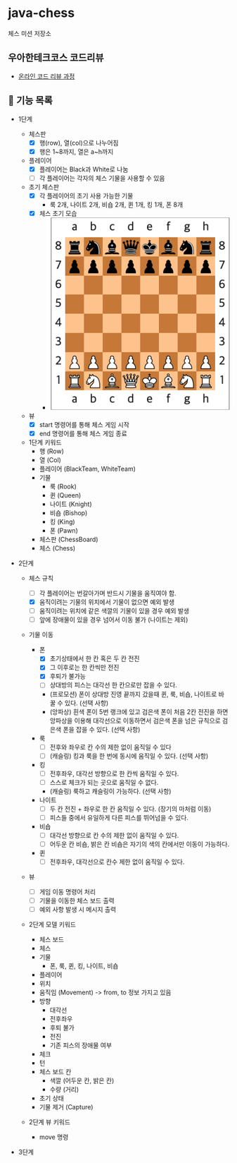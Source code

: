 # java-chess

체스 미션 저장소

## 우아한테크코스 코드리뷰

- [온라인 코드 리뷰 과정](https://github.com/woowacourse/woowacourse-docs/blob/master/maincourse/README.md)

## 🚀 기능 목록

- 1단계
  - 체스판
    - [x] 행(row), 열(col)으로 나누어짐
    - [x] 행은 1~8까지, 열은 a~h까지
  - 플레이어
    - [x] 플레이어는 Black과 White로 나눔
    - [ ] 각 플레이어는 각자의 체스 기물을 사용할 수 있음
  - 초기 체스판
    - [x] 각 플레이어의 초기 사용 가능한 기물 
      - 룩 2개, 나이트 2개, 비숍 2개, 퀸 1개, 킹 1개, 폰 8개
    - [x] 체스 초기 모습
      - ![체스 초기 모습](./img/init_chess_board.png)
    
  - 뷰
    - [x] start 명령어를 통해 체스 게임 시작
    - [x] end 명령어를 통해 체스 게임 종료

  - 1단계 키워드
    - 행 (Row) 
    - 열 (Col)
    - 플레이어 (BlackTeam, WhiteTeam)
    - 기물
      - 룩 (Rook)
      - 퀸 (Queen)
      - 나이트 (Knight)
      - 비숍 (Bishop)
      - 킹 (King)
      - 폰 (Pawn)
    - 체스판 (ChessBoard)
    - 체스 (Chess)

- 2단계
  - 체스 규칙
    - [ ] 각 플레이어는 번갈아가며 반드시 기물을 움직여야 함.
    - [x] 움직이려는 기물의 위치에서 기물이 없으면 예외 발생
    - [ ] 움직이려는 위치에 같은 색깔의 기물이 있을 경우 예외 발생
    - [ ] 앞에 장애물이 있을 경우 넘어서 이동 불가 (나이트는 제외)
    
  - 기물 이동
    - 폰
      - [x] 초기상태에서 한 칸 혹은 두 칸 전진
      - [x] 그 이후로는 한 칸씩만 전진
      - [x] 후퇴가 불가능
      - [ ] 상대방의 피스는 대각선 한 칸으로만 잡을 수 있다.
      - (프로모션) 폰이 상대방 진영 끝까지 갔을때 퀸, 룩, 비숍, 나이트로 바꿀 수 있다. (선택 사항)
      - (앙파상) 흰색 폰이 5번 랭크에 있고 검은색 폰이 처음 2칸 전진을 하면 앙파상을 이용해 대각선으로 이동하면서 검은색 폰을 넘은 규칙으로 검은색 폰을 잡을 수 있다. (선택 사항)
    - 룩
      - [ ] 전후와 좌우로 칸 수의 제한 없이 움직일 수 있다
      - [ ] (캐슬링) 킹과 룩을 한 번에 동시에 움직일 수 있다. (선택 사항)
    - 킹
      - [ ] 전후좌우, 대각선 방향으로 한 칸씩 움직일 수 있다.
      - [ ] 스스로 체크가 되는 곳으로 움직일 수 없다.
      - (캐슬링) 룩하고 캐슬링이 가능하다. (선택 사항)
    - 나이트
      - [ ] 두 칸 전진 + 좌우로 한 칸 움직일 수 있다. (장기의 마처럼 이동)
      - [ ] 피스들 중에서 유일하게 다른 피스를 뛰어넘을 수 있다.
    - 비숍 
      - [ ] 대각선 방향으로 칸 수의 제한 없이 움직일 수 있다. 
      - [ ] 어두운 칸 비숍, 밝은 칸 비숍은 자기의 색의 칸에서만 이동이 가능하다.
    - 퀸
      - [ ] 전후좌우, 대각선으로 칸수 제한 없이 움직일 수 있다.
  
  - 뷰
    - [ ] 게임 이동 명령어 처리
    - [ ] 기물을 이동한 체스 보드 출력
    - [ ] 예외 사항 발생 시 메시지 출력
  
  - 2단계 모델 키워드
    - 체스 보드
    - 체스
    - 기물
      - 폰, 룩, 퀸, 킹, 나이트, 비숍
    - 플레이어
    - 위치
    - 움직임 (Movement) -> from, to 정보 가지고 있음
    - 방향
      - 대각선
      - 전후좌우
      - 후퇴 불가
      - 전진
      - 기존 피스의 장애물 여부
    - 체크
    - 턴
    - 체스 보드 칸
      - 색깔 (어두운 칸, 밝은 칸)
      - 수량 (거리)
    - 초기 상태
    - 기물 제거 (Capture)
    
  - 2단계 뷰 키워드
    - move 명령 
  
- 3단계